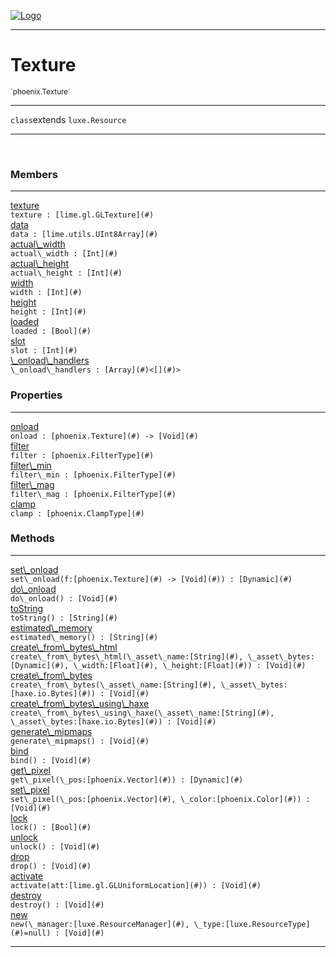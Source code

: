
[![Logo](../../images/logo.png)](../../api/index.html)

---



<h1>Texture</h1>
<small>`phoenix.Texture`</small>



---

`class`extends <code><span>luxe.Resource</span></code>

---

&nbsp;
&nbsp;



<h3>Members</h3> <hr/><span class="member apipage">
                <a name="texture"><a class="lift" href="#texture">texture</a></a><div class="clear"></div><code class="signature apipage">texture : [lime.gl.GLTexture](#)</code><br/></span>
            <span class="small_desc_flat"></span><span class="member apipage">
                <a name="data"><a class="lift" href="#data">data</a></a><div class="clear"></div><code class="signature apipage">data : [lime.utils.UInt8Array](#)</code><br/></span>
            <span class="small_desc_flat"></span><span class="member apipage">
                <a name="actual_width"><a class="lift" href="#actual_width">actual\_width</a></a><div class="clear"></div><code class="signature apipage">actual\_width : [Int](#)</code><br/></span>
            <span class="small_desc_flat"></span><span class="member apipage">
                <a name="actual_height"><a class="lift" href="#actual_height">actual\_height</a></a><div class="clear"></div><code class="signature apipage">actual\_height : [Int](#)</code><br/></span>
            <span class="small_desc_flat"></span><span class="member apipage">
                <a name="width"><a class="lift" href="#width">width</a></a><div class="clear"></div><code class="signature apipage">width : [Int](#)</code><br/></span>
            <span class="small_desc_flat"></span><span class="member apipage">
                <a name="height"><a class="lift" href="#height">height</a></a><div class="clear"></div><code class="signature apipage">height : [Int](#)</code><br/></span>
            <span class="small_desc_flat"></span><span class="member apipage">
                <a name="loaded"><a class="lift" href="#loaded">loaded</a></a><div class="clear"></div><code class="signature apipage">loaded : [Bool](#)</code><br/></span>
            <span class="small_desc_flat"></span><span class="member apipage">
                <a name="slot"><a class="lift" href="#slot">slot</a></a><div class="clear"></div><code class="signature apipage">slot : [Int](#)</code><br/></span>
            <span class="small_desc_flat"></span><span class="member apipage">
                <a name="_onload_handlers"><a class="lift" href="#_onload_handlers">\_onload\_handlers</a></a><div class="clear"></div><code class="signature apipage">\_onload\_handlers : [Array](#)&lt;[](#)&gt;</code><br/></span>
            <span class="small_desc_flat"></span>



<h3>Properties</h3> <hr/><span class="member apipage">
                <a name="onload"><a class="lift" href="#onload">onload</a></a><div class="clear"></div><code class="signature apipage">onload : [phoenix.Texture](#)&nbsp;-&gt; [Void](#)</code><br/></span>
            <span class="small_desc_flat"></span><span class="member apipage">
                <a name="filter"><a class="lift" href="#filter">filter</a></a><div class="clear"></div><code class="signature apipage">filter : [phoenix.FilterType](#)</code><br/></span>
            <span class="small_desc_flat"></span><span class="member apipage">
                <a name="filter_min"><a class="lift" href="#filter_min">filter\_min</a></a><div class="clear"></div><code class="signature apipage">filter\_min : [phoenix.FilterType](#)</code><br/></span>
            <span class="small_desc_flat"></span><span class="member apipage">
                <a name="filter_mag"><a class="lift" href="#filter_mag">filter\_mag</a></a><div class="clear"></div><code class="signature apipage">filter\_mag : [phoenix.FilterType](#)</code><br/></span>
            <span class="small_desc_flat"></span><span class="member apipage">
                <a name="clamp"><a class="lift" href="#clamp">clamp</a></a><div class="clear"></div><code class="signature apipage">clamp : [phoenix.ClampType](#)</code><br/></span>
            <span class="small_desc_flat"></span>



<h3>Methods</h3> <hr/><span class="method apipage">
            <a name="set_onload"><a class="lift" href="#set_onload">set\_onload</a></a> <div class="clear"></div><code class="signature apipage">set\_onload(f:[phoenix.Texture](#)&nbsp;-&gt; [Void](#)<span></span>) : [Dynamic](#)</code><br/><span class="small_desc_flat"></span>
        </span>
    <span class="method apipage">
            <a name="do_onload"><a class="lift" href="#do_onload">do\_onload</a></a> <div class="clear"></div><code class="signature apipage">do\_onload() : [Void](#)</code><br/><span class="small_desc_flat"></span>
        </span>
    <span class="method apipage">
            <a name="toString"><a class="lift" href="#toString">toString</a></a> <div class="clear"></div><code class="signature apipage">toString() : [String](#)</code><br/><span class="small_desc_flat"></span>
        </span>
    <span class="method apipage">
            <a name="estimated_memory"><a class="lift" href="#estimated_memory">estimated\_memory</a></a> <div class="clear"></div><code class="signature apipage">estimated\_memory() : [String](#)</code><br/><span class="small_desc_flat"></span>
        </span>
    <span class="method apipage">
            <a name="create_from_bytes_html"><a class="lift" href="#create_from_bytes_html">create\_from\_bytes\_html</a></a> <div class="clear"></div><code class="signature apipage">create\_from\_bytes\_html(\_asset\_name:[String](#)<span></span>, \_asset\_bytes:[Dynamic](#)<span></span>, \_width:[Float](#)<span></span>, \_height:[Float](#)<span></span>) : [Void](#)</code><br/><span class="small_desc_flat"></span>
        </span>
    <span class="method apipage">
            <a name="create_from_bytes"><a class="lift" href="#create_from_bytes">create\_from\_bytes</a></a> <div class="clear"></div><code class="signature apipage">create\_from\_bytes(\_asset\_name:[String](#)<span></span>, \_asset\_bytes:[haxe.io.Bytes](#)<span></span>) : [Void](#)</code><br/><span class="small_desc_flat"></span>
        </span>
    <span class="method apipage">
            <a name="create_from_bytes_using_haxe"><a class="lift" href="#create_from_bytes_using_haxe">create\_from\_bytes\_using\_haxe</a></a> <div class="clear"></div><code class="signature apipage">create\_from\_bytes\_using\_haxe(\_asset\_name:[String](#)<span></span>, \_asset\_bytes:[haxe.io.Bytes](#)<span></span>) : [Void](#)</code><br/><span class="small_desc_flat"></span>
        </span>
    <span class="method apipage">
            <a name="generate_mipmaps"><a class="lift" href="#generate_mipmaps">generate\_mipmaps</a></a> <div class="clear"></div><code class="signature apipage">generate\_mipmaps() : [Void](#)</code><br/><span class="small_desc_flat"></span>
        </span>
    <span class="method apipage">
            <a name="bind"><a class="lift" href="#bind">bind</a></a> <div class="clear"></div><code class="signature apipage">bind() : [Void](#)</code><br/><span class="small_desc_flat"></span>
        </span>
    <span class="method apipage">
            <a name="get_pixel"><a class="lift" href="#get_pixel">get\_pixel</a></a> <div class="clear"></div><code class="signature apipage">get\_pixel(\_pos:[phoenix.Vector](#)<span></span>) : [Dynamic](#)</code><br/><span class="small_desc_flat"></span>
        </span>
    <span class="method apipage">
            <a name="set_pixel"><a class="lift" href="#set_pixel">set\_pixel</a></a> <div class="clear"></div><code class="signature apipage">set\_pixel(\_pos:[phoenix.Vector](#)<span></span>, \_color:[phoenix.Color](#)<span></span>) : [Void](#)</code><br/><span class="small_desc_flat"></span>
        </span>
    <span class="method apipage">
            <a name="lock"><a class="lift" href="#lock">lock</a></a> <div class="clear"></div><code class="signature apipage">lock() : [Bool](#)</code><br/><span class="small_desc_flat"></span>
        </span>
    <span class="method apipage">
            <a name="unlock"><a class="lift" href="#unlock">unlock</a></a> <div class="clear"></div><code class="signature apipage">unlock() : [Void](#)</code><br/><span class="small_desc_flat"></span>
        </span>
    <span class="method apipage">
            <a name="drop"><a class="lift" href="#drop">drop</a></a> <div class="clear"></div><code class="signature apipage">drop() : [Void](#)</code><br/><span class="small_desc_flat"></span>
        </span>
    <span class="method apipage">
            <a name="activate"><a class="lift" href="#activate">activate</a></a> <div class="clear"></div><code class="signature apipage">activate(att:[lime.gl.GLUniformLocation](#)<span></span>) : [Void](#)</code><br/><span class="small_desc_flat"></span>
        </span>
    <span class="method apipage">
            <a name="destroy"><a class="lift" href="#destroy">destroy</a></a> <div class="clear"></div><code class="signature apipage">destroy() : [Void](#)</code><br/><span class="small_desc_flat"></span>
        </span>
    <span class="method apipage">
            <a name="new"><a class="lift" href="#new">new</a></a> <div class="clear"></div><code class="signature apipage">new(\_manager:[luxe.ResourceManager](#)<span></span>, \_type:[luxe.ResourceType](#)<span>=null</span>) : [Void](#)</code><br/><span class="small_desc_flat"></span>
        </span>
    





---

&nbsp;
&nbsp;
&nbsp;
&nbsp;